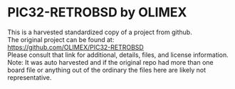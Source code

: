 
# PIC32-RETROBSD by OLIMEX  
This is a harvested standardized copy of a project from github.  
The original project can be found at:  
https://github.com/OLIMEX/PIC32-RETROBSD  
Please consult that link for additional, details, files, and license information.  
Note: It was auto harvested and if the original repo had more than one board file or anything out of the ordinary the files here are likely not representative.  
    